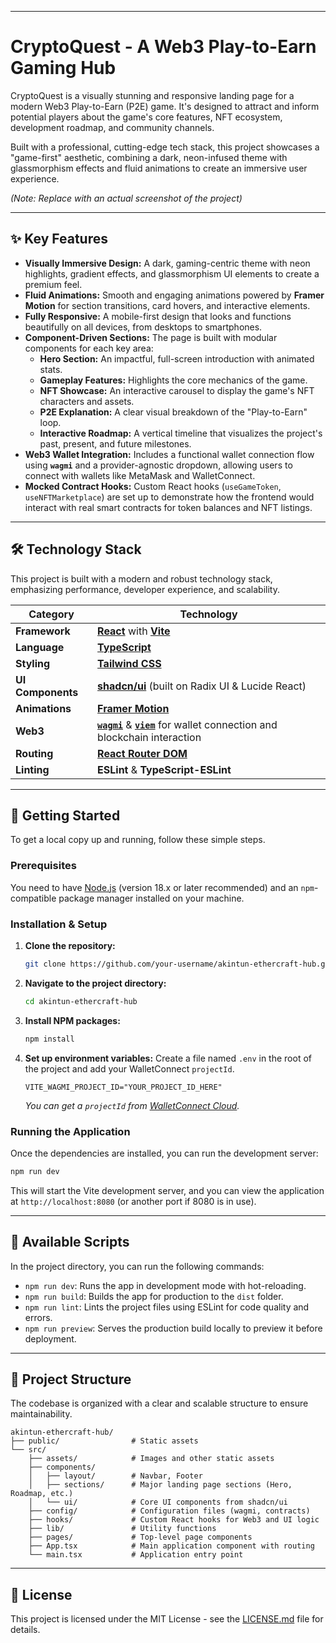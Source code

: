 
---

# CryptoQuest - A Web3 Play-to-Earn Gaming Hub

CryptoQuest is a visually stunning and responsive landing page for a modern Web3 Play-to-Earn (P2E) game. It's designed to attract and inform potential players about the game's core features, NFT ecosystem, development roadmap, and community channels.

Built with a professional, cutting-edge tech stack, this project showcases a "game-first" aesthetic, combining a dark, neon-infused theme with glassmorphism effects and fluid animations to create an immersive user experience.

*(Note: Replace with an actual screenshot of the project)*

---

## ✨ Key Features

*   **Visually Immersive Design:** A dark, gaming-centric theme with neon highlights, gradient effects, and glassmorphism UI elements to create a premium feel.
*   **Fluid Animations:** Smooth and engaging animations powered by **Framer Motion** for section transitions, card hovers, and interactive elements.
*   **Fully Responsive:** A mobile-first design that looks and functions beautifully on all devices, from desktops to smartphones.
*   **Component-Driven Sections:** The page is built with modular components for each key area:
    *   **Hero Section:** An impactful, full-screen introduction with animated stats.
    *   **Gameplay Features:** Highlights the core mechanics of the game.
    *   **NFT Showcase:** An interactive carousel to display the game's NFT characters and assets.
    *   **P2E Explanation:** A clear visual breakdown of the "Play-to-Earn" loop.
    *   **Interactive Roadmap:** A vertical timeline that visualizes the project's past, present, and future milestones.
*   **Web3 Wallet Integration:** Includes a functional wallet connection flow using **`wagmi`** and a provider-agnostic dropdown, allowing users to connect with wallets like MetaMask and WalletConnect.
*   **Mocked Contract Hooks:** Custom React hooks (`useGameToken`, `useNFTMarketplace`) are set up to demonstrate how the frontend would interact with real smart contracts for token balances and NFT listings.

---

## 🛠️ Technology Stack

This project is built with a modern and robust technology stack, emphasizing performance, developer experience, and scalability.

| Category          | Technology                                                                                                  |
| ----------------- | ----------------------------------------------------------------------------------------------------------- |
| **Framework**     | [**React**](https://react.dev/) with [**Vite**](https://vitejs.dev/)                                          |
| **Language**      | [**TypeScript**](https://www.typescriptlang.org/)                                                           |
| **Styling**       | [**Tailwind CSS**](https://tailwindcss.com/)                                                                 |
| **UI Components** | [**shadcn/ui**](https://ui.shadcn.com/) (built on Radix UI & Lucide React)                                    |
| **Animations**    | [**Framer Motion**](https://www.framer.com/motion/)                                                         |
| **Web3**          | [**`wagmi`**](https://wagmi.sh/) & [**`viem`**](https://viem.sh/) for wallet connection and blockchain interaction |
| **Routing**       | [**React Router DOM**](https://reactrouter.com/)                                                            |
| **Linting**       | **ESLint** & **TypeScript-ESLint**                                                                          |

---

## 🚀 Getting Started

To get a local copy up and running, follow these simple steps.

### Prerequisites

You need to have [Node.js](https://nodejs.org/) (version 18.x or later recommended) and an `npm`-compatible package manager installed on your machine.

### Installation & Setup

1.  **Clone the repository:**
    ```sh
    git clone https://github.com/your-username/akintun-ethercraft-hub.git
    ```
2.  **Navigate to the project directory:**
    ```sh
    cd akintun-ethercraft-hub
    ```
3.  **Install NPM packages:**
    ```sh
    npm install
    ```
4.  **Set up environment variables:**
    Create a file named `.env` in the root of the project and add your WalletConnect `projectId`.
    ```env
    VITE_WAGMI_PROJECT_ID="YOUR_PROJECT_ID_HERE"
    ```
    *You can get a `projectId` from [WalletConnect Cloud](https://cloud.walletconnect.com/).*

### Running the Application

Once the dependencies are installed, you can run the development server:

```sh
npm run dev
```

This will start the Vite development server, and you can view the application at `http://localhost:8080` (or another port if 8080 is in use).

---

## 📜 Available Scripts

In the project directory, you can run the following commands:

*   `npm run dev`: Runs the app in development mode with hot-reloading.
*   `npm run build`: Builds the app for production to the `dist` folder.
*   `npm run lint`: Lints the project files using ESLint for code quality and errors.
*   `npm run preview`: Serves the production build locally to preview it before deployment.

---

## 📂 Project Structure

The codebase is organized with a clear and scalable structure to ensure maintainability.

```
akintun-ethercraft-hub/
├── public/                # Static assets
└── src/
    ├── assets/            # Images and other static assets
    ├── components/
    │   ├── layout/        # Navbar, Footer
    │   ├── sections/      # Major landing page sections (Hero, Roadmap, etc.)
    │   └── ui/            # Core UI components from shadcn/ui
    ├── config/            # Configuration files (wagmi, contracts)
    ├── hooks/             # Custom React hooks for Web3 and UI logic
    ├── lib/               # Utility functions
    ├── pages/             # Top-level page components
    ├── App.tsx            # Main application component with routing
    └── main.tsx           # Application entry point
```

---

## 📄 License

This project is licensed under the MIT License - see the [LICENSE.md](LICENSE.md) file for details.
